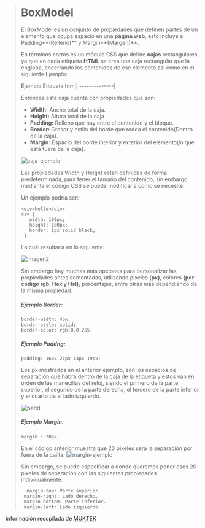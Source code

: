 ># **BoxModel**
>El BoxModel es un conjunto de propiedades que definen partes de un elemento que ocupa espacio en una **página web**, esto incluye a Padding**(Relleno)** y Margin**(Margen)**.
>
>En términos cortos es un módulo CSS que define **cajas** rectangulares, ya que en cada etiqueta **HTML** se crea una caja rectangular que la engloba, encerrando los contenidos de ese elemento así como en el siguiente Ejemplo:
>
>Ejemplo Etiqueta html|
--------------|
>
>Entonces esta caja cuenta con propiedades que son:
>- **Width:** Ancho total de la caja.
>- **Height:** Altura total de la caja
>- **Padding:** Relleno que hay entre el contenido y el bloque.
>- **Border:** Grosor y estilo del borde que rodea el contenido(Dentro de la caja).
>- **Margin:** Espacio del borde interior y exterior del elemento(lo que está fuera de la caja).
>
>![caja-ejemplo](https://miro.medium.com/max/2560/1*nmdxvJbL2GI5NQSXCLOskA.png)
>
>
>Las propiedades Width y Height están definidas de forma predeterminada, para tener el tamaño del contenido, sin embargo mediante el código CSS se puede modificar a como se necesite.
>
>Un ejemplo podría ser:
>
>     <div>hello</div>
>     div {
>        width: 100px;
>        height: 100px;
>        border: 1px solid black;
>      }
>Lo cuál resultaría en lo siguiente:
>
>![imagen2](https://miro.medium.com/max/316/1*KImDGj3FBRbJTP4X3An3Qw.png)
>
>Sin embargo hay muchas más opciones para personalizar las propiedades antes comentadas, utilizando pixeles **(px)**, colores **(por código rgb, Hex y Hsl)**, porcentajes, entre otras más dependiendo de la misma propiedad.
>
>##### Ejemplo Border:
>
>     border-width: 4px;
>     border-style: solid;
>     border-color: rgb(0,0,255)
>     
>##### Ejemplo Paddng:
>     padding: 16px 21px 14px 19px;
>Los px mostrados en el anterior ejemplo, son los espacios de separación que habrá dentro de la caja de la etiqueta y estos van en orden de las manecillas del reloj, siendo el primero de la parte superior, el segundo de la parte derecha, el tercero de la parte inferior y el cuarto de el lado izquierdo.
>
>![padd](https://miro.medium.com/max/572/1*ya9KlObzE3uykfm7f06hzw.png)
>##### Ejemplo Margin:
>     margin : 20px;
>En el código anterior muestra que 20 pixeles será la separación por fuera de la cajita.
![margin-ejemplo](https://miro.medium.com/max/548/1*Uoukvh_d6XHleDheDW8u0g.png)
>
>Sin embargo, se puede especificar a donde queremos poner esos 20 pixeles de separación con las siguientes propiedades individualmente:
>
>       margin-top: Parte superior.
>      margin-right: Lado derecho.
>      margin-bottom: Parte inferior.
>      margin-left: Lado izquierdo.

información recopilada de [MUKTEK](http://blog.muktek.com)
